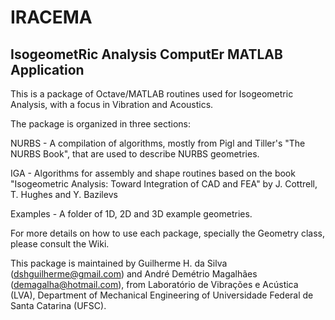 # IRACEMA
## IsogeometRic Analysis ComputEr MATLAB Application

This is a package of Octave/MATLAB routines used for Isogeometric Analysis, with a focus in Vibration and Acoustics.

The package is organized in three sections:

NURBS - A compilation of algorithms, mostly from Pigl and Tiller's "The NURBS Book", that are used to describe NURBS geometries.

IGA - Algorithms for assembly and shape routines based on the book "Isogeometric Analysis: Toward Integration of CAD and FEA" by J. Cottrell, T. Hughes and Y. Bazilevs

Examples - A folder of 1D, 2D and 3D example geometries.

For more details on how to use each package, specially the Geometry class, please consult the Wiki.

This package is maintained by Guilherme H. da Silva (dshguilherme@gmail.com) and André Demétrio Magalhães (demagalha@hotmail.com), from Laboratório de Vibrações e Acústica (LVA), Department of Mechanical Engineering of Universidade Federal de Santa Catarina (UFSC).
